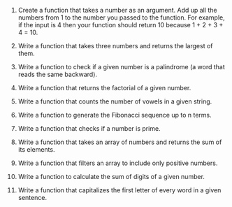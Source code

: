 1. Create a function that takes a number as an argument. Add up all the numbers from 1 to the number you passed to the function. For example, if the input is 4 then your function should return 10 because 1 + 2 + 3 + 4 = 10.

2. Write a function that takes three numbers and returns the largest of them.


3. Write a function to check if a given number is a palindrome (a word that reads the same backward).

4. Write a function that returns the factorial of a given number.

5. Write a function that counts the number of vowels in a given string.

6. Write a function to generate the Fibonacci sequence up to n terms.

7. Write a function that checks if a number is prime.

8. Write a function that takes an array of numbers and returns the sum of its elements.

9. Write a function that filters an array to include only positive numbers.

10. Write a function to calculate the sum of digits of a given number.

11. Write a function that capitalizes the first letter of every word in a given sentence.